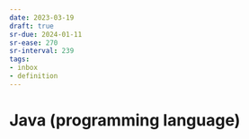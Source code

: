```yaml
---
date: 2023-03-19
draft: true
sr-due: 2024-01-11
sr-ease: 270
sr-interval: 239
tags:
- inbox
- definition
---
```


# Java (programming language)